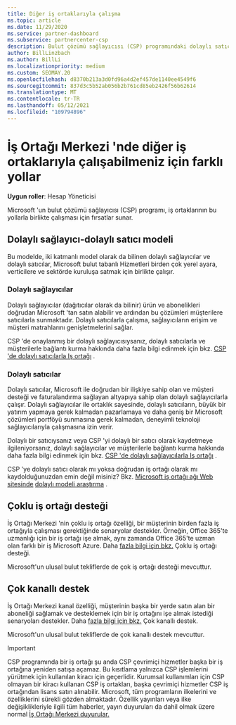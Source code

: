 ```yaml
---
title: Diğer iş ortaklarıyla çalışma
ms.topic: article
ms.date: 11/29/2020
ms.service: partner-dashboard
ms.subservice: partnercenter-csp
description: Bulut çözümü sağlayıcısı (CSP) programındaki dolaylı satıcılarla dolaylı olarak iş ortaklarının nasıl yapılacağını öğrenin ve hangi rolün sizin için uygun olduğunu saptayın.
author: BillLinzbach
ms.author: BillLi
ms.localizationpriority: medium
ms.custom: SEOMAY.20
ms.openlocfilehash: d8370b213a3d0fd96a4d2ef457de1140ee4549f6
ms.sourcegitcommit: 837d3c5b52ab056b2b761cd85eb2426f56b62614
ms.translationtype: MT
ms.contentlocale: tr-TR
ms.lasthandoff: 05/12/2021
ms.locfileid: "109794896"
---
```

# <a name="different-ways-you-can-work-with-other-partners-in-partner-center"></a>İş Ortağı Merkezi 'nde diğer iş ortaklarıyla çalışabilmeniz için farklı yollar

**Uygun roller**: Hesap Yöneticisi

Microsoft 'un bulut çözümü sağlayıcısı (CSP) programı, iş ortaklarının bu yollarla birlikte çalışması için fırsatlar sunar.

## <a name="indirect-provider-indirect-reseller-model"></a>Dolaylı sağlayıcı-dolaylı satıcı modeli

Bu modelde, iki katmanlı model olarak da bilinen dolaylı sağlayıcılar ve dolaylı satıcılar, Microsoft bulut tabanlı Hizmetleri birden çok yerel ayara, verticilere ve sektörde kuruluşa satmak için birlikte çalışır.

### <a name="indirect-providers"></a>Dolaylı sağlayıcılar

Dolaylı sağlayıcılar (dağıtıcılar olarak da bilinir) ürün ve abonelikleri doğrudan Microsoft 'tan satın alabilir ve ardından bu çözümleri müşterilere satıcılarla sunmaktadır. Dolaylı satıcılarla çalışma, sağlayıcıların erişim ve müşteri matrahlarını genişletmelerini sağlar.

CSP 'de onaylanmış bir dolaylı sağlayıcısıysanız, dolaylı satıcılarla ve müşterilerle bağlantı kurma hakkında daha fazla bilgi edinmek için bkz. [CSP 'de dolaylı satıcılarla Iş ortağı](indirect-provider-tasks-in-partner-center.md) .

### <a name="indirect-resellers"></a>Dolaylı satıcılar

Dolaylı satıcılar, Microsoft ile doğrudan bir ilişkiye sahip olan ve müşteri desteği ve faturalandırma sağlayan altyapıya sahip olan dolaylı sağlayıcılarla çalışır. Dolaylı sağlayıcılar ile ortaklık sayesinde, dolaylı satıcıların, büyük bir yatırım yapmaya gerek kalmadan pazarlamaya ve daha geniş bir Microsoft çözümleri portföyü sunmasına gerek kalmadan, deneyimli teknoloji sağlayıcılarıyla çalışmasına izin verir.

Dolaylı bir satıcıysanız veya CSP 'yi dolaylı bir satıcı olarak kaydetmeye ilgileniyorsanız, dolaylı sağlayıcılar ve müşterilerle bağlantı kurma hakkında daha fazla bilgi edinmek için bkz. [CSP 'de dolaylı sağlayıcılarla Iş ortağı](indirect-reseller-tasks-in-partner-center.md) .

CSP 'ye dolaylı satıcı olarak mı yoksa doğrudan iş ortağı olarak mı kaydolduğunuzdan emin değil misiniz? Bkz. [Microsoft iş ortağı ağı Web sitesinde](https://partner.microsoft.com) [dolaylı modeli araştırma](https://partner.microsoft.com/cloud-solution-provider/indirect) .

## <a name="multi-partner-support"></a>Çoklu iş ortağı desteği

İş Ortağı Merkezi 'nin çoklu iş ortağı özelliği, bir müşterinin birden fazla iş ortağıyla çalışması gerektiğinde senaryolar destekler. Örneğin, Office 365'te uzmanlığı için bir iş ortağı işe almak, aynı zamanda Office 365'te uzman olan farklı bir iş Microsoft Azure. Daha [fazla bilgi için bkz.](multipartner.md) Çoklu iş ortağı desteği.

Microsoft'un ulusal bulut tekliflerde de çok iş ortağı desteği mevcuttur.

## <a name="multi-channel-support"></a>Çok kanallı destek

İş Ortağı Merkezi kanal özelliği, müşterinin başka bir yerde satın alan bir aboneliği sağlamak ve desteklemek için bir iş ortağını işe almak istediği senaryoları destekler. Daha [fazla bilgi için bkz.](multichannel.md) Çok kanallı destek.

Microsoft'un ulusal bulut tekliflerde de çok kanallı destek mevcuttur.

> [!IMPORTANT]  
> CSP programında bir iş ortağı şu anda CSP çevrimiçi hizmetler başka bir iş ortağına yeniden satışa açamaz. Bu kısıtlama yalnızca CSP işlemlerini yürütmek için kullanılan kiracı için geçerlidir. Kurumsal kullanımları için CSP olmayan bir kiracı kullanan CSP iş ortakları, başka çevrimiçi hizmetler CSP iş ortağından lisans satın alınabilir. Microsoft, tüm programların ilkelerini ve özelliklerini sürekli gözden almaktadır. Özellik yayınları veya ilke değişiklikleriyle ilgili tüm haberler, yayın duyuruları da dahil olmak üzere normal [İş Ortağı Merkezi duyurular.](announcements/index.md)
